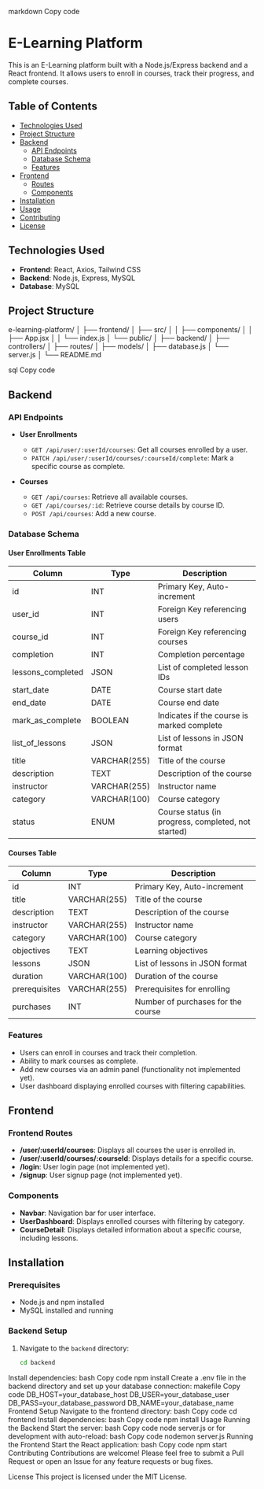markdown
Copy code
# E-Learning Platform

This is an E-Learning platform built with a Node.js/Express backend and a React frontend. It allows users to enroll in courses, track their progress, and complete courses.

## Table of Contents

- [Technologies Used](#technologies-used)
- [Project Structure](#project-structure)
- [Backend](#backend)
  - [API Endpoints](#api-endpoints)
  - [Database Schema](#database-schema)
  - [Features](#features)
- [Frontend](#frontend)
  - [Routes](#frontend-routes)
  - [Components](#frontend-components)
- [Installation](#installation)
- [Usage](#usage)
- [Contributing](#contributing)
- [License](#license)

## Technologies Used

- **Frontend**: React, Axios, Tailwind CSS
- **Backend**: Node.js, Express, MySQL
- **Database**: MySQL

## Project Structure

e-learning-platform/ │ ├── frontend/ │ ├── src/ │ │ ├── components/ │ │ ├── App.jsx │ │ └── index.js │ └── public/ │ ├── backend/ │ ├── controllers/ │ ├── routes/ │ ├── models/ │ ├── database.js │ └── server.js │ └── README.md

sql
Copy code

## Backend

### API Endpoints

- **User Enrollments**
  - `GET /api/user/:userId/courses`: Get all courses enrolled by a user.
  - `PATCH /api/user/:userId/courses/:courseId/complete`: Mark a specific course as complete.

- **Courses**
  - `GET /api/courses`: Retrieve all available courses.
  - `GET /api/courses/:id`: Retrieve course details by course ID.
  - `POST /api/courses`: Add a new course.
  
### Database Schema

#### User Enrollments Table

| Column            | Type         | Description                              |
|-------------------|--------------|------------------------------------------|
| id                | INT          | Primary Key, Auto-increment              |
| user_id           | INT          | Foreign Key referencing users            |
| course_id         | INT          | Foreign Key referencing courses          |
| completion        | INT          | Completion percentage                    |
| lessons_completed  | JSON         | List of completed lesson IDs             |
| start_date        | DATE         | Course start date                        |
| end_date          | DATE         | Course end date                          |
| mark_as_complete  | BOOLEAN      | Indicates if the course is marked complete |
| list_of_lessons   | JSON         | List of lessons in JSON format           |
| title             | VARCHAR(255) | Title of the course                      |
| description       | TEXT         | Description of the course                |
| instructor        | VARCHAR(255) | Instructor name                          |
| category          | VARCHAR(100) | Course category                          |
| status            | ENUM         | Course status (in progress, completed, not started) |

#### Courses Table

| Column            | Type         | Description                              |
|-------------------|--------------|------------------------------------------|
| id                | INT          | Primary Key, Auto-increment              |
| title             | VARCHAR(255) | Title of the course                      |
| description       | TEXT         | Description of the course                |
| instructor        | VARCHAR(255) | Instructor name                          |
| category          | VARCHAR(100) | Course category                          |
| objectives        | TEXT         | Learning objectives                       |
| lessons           | JSON         | List of lessons in JSON format           |
| duration          | VARCHAR(100) | Duration of the course                   |
| prerequisites     | VARCHAR(255) | Prerequisites for enrolling              |
| purchases         | INT          | Number of purchases for the course       |

### Features
- Users can enroll in courses and track their completion.
- Ability to mark courses as complete.
- Add new courses via an admin panel (functionality not implemented yet).
- User dashboard displaying enrolled courses with filtering capabilities.

## Frontend

### Frontend Routes

- **/user/:userId/courses**: Displays all courses the user is enrolled in.
- **/user/:userId/courses/:courseId**: Displays details for a specific course.
- **/login**: User login page (not implemented yet).
- **/signup**: User signup page (not implemented yet).

### Components

- **Navbar**: Navigation bar for user interface.
- **UserDashboard**: Displays enrolled courses with filtering by category.
- **CourseDetail**: Displays detailed information about a specific course, including lessons.

## Installation

### Prerequisites
- Node.js and npm installed
- MySQL installed and running

### Backend Setup
1. Navigate to the `backend` directory:
   ```bash
   cd backend
Install dependencies:
bash
Copy code
npm install
Create a .env file in the backend directory and set up your database connection:
makefile
Copy code
DB_HOST=your_database_host
DB_USER=your_database_user
DB_PASS=your_database_password
DB_NAME=your_database_name
Frontend Setup
Navigate to the frontend directory:
bash
Copy code
cd frontend
Install dependencies:
bash
Copy code
npm install
Usage
Running the Backend
Start the server:
bash
Copy code
node server.js
or for development with auto-reload:
bash
Copy code
nodemon server.js
Running the Frontend
Start the React application:
bash
Copy code
npm start
Contributing
Contributions are welcome! Please feel free to submit a Pull Request or open an Issue for any feature requests or bug fixes.

License
This project is licensed under the MIT License.
